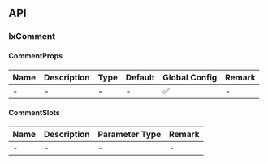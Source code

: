 ## API

### IxComment

#### CommentProps

| Name | Description | Type | Default | Global Config | Remark |
| --- | --- | --- | --- | --- | --- |
| - | - | - | - | ✅ | - |

#### CommentSlots

| Name | Description | Parameter Type | Remark |
| --- | --- | --- | --- |
| - | - | - | - |
